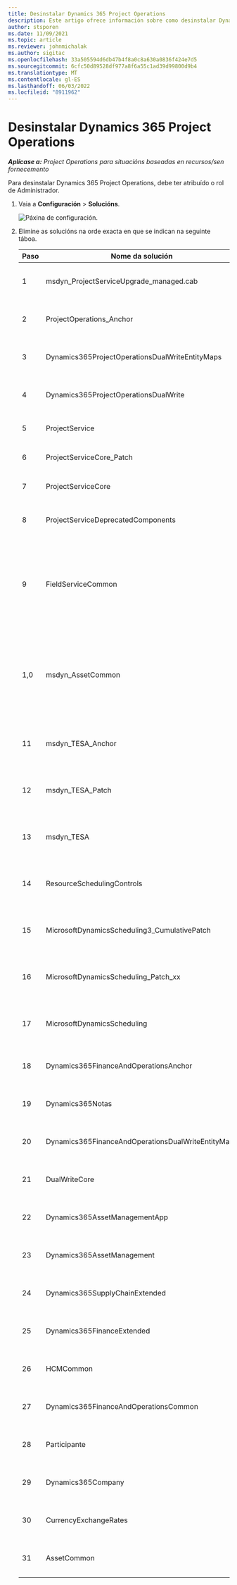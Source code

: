 ```yaml
---
title: Desinstalar Dynamics 365 Project Operations
description: Este artigo ofrece información sobre como desinstalar Dynamics 365 Project Operations.
author: stsporen
ms.date: 11/09/2021
ms.topic: article
ms.reviewer: johnmichalak
ms.author: sigitac
ms.openlocfilehash: 33a505594d6db47b4f8a0c8a630a0836f424e7d5
ms.sourcegitcommit: 6cfc50d89528df977a8f6a55c1ad39d99800d9b4
ms.translationtype: MT
ms.contentlocale: gl-ES
ms.lasthandoff: 06/03/2022
ms.locfileid: "8911962"
---
```

# <a name="uninstall-dynamics-365-project-operations"></a>Desinstalar Dynamics 365 Project Operations 

_**Aplícase a:** Project Operations para situacións baseadas en recursos/sen fornecemento_

Para desinstalar Dynamics 365 Project Operations, debe ter atribuído o rol de Administrador.

1. Vaia a **Configuración** > **Solucións**.

    ![Páxina de configuración.](./media/uninstall-proj-ops-solutions.png)
  
2. Elimine as solucións na orde exacta en que se indican na seguinte táboa. 

    | Paso | Nome da solución                                    | Nota                                                                                         |
    |------|----------------------------------------------------|----------------------------------------------------------------------------------------------|
    | 1 | msdyn_ProjectServiceUpgrade_managed.cab            | Se non se atopa, omita esta solución.                                                            |
    | 2 | ProjectOperations_Anchor                           | Se non se atopa, omita esta solución.                                                            |
    | 3 | Dynamics365ProjectOperationsDualWriteEntityMaps    | Se non se atopa, omita esta solución.                                                            |
    | 4 | Dynamics365ProjectOperationsDualWrite              | Se non se atopa, omita esta solución.                                                            |
    | 5 | ProjectService                                     | Non hai notas adicionais.                                                                         |
    | 6 | ProjectServiceCore_Patch                           | Non hai notas adicionais.                                                                         |
    | 7 | ProjectServiceCore                                 | Non hai notas adicionais.                                                                         |
    | 8 | ProjectServiceDeprecatedComponents                 | Se non se atopa, omita esta solución.                                                            |
    | 9 | FieldServiceCommon                                 | Necesario para a escritura dual con Dynamics 365 Finance ou Dynamics 365 Supply Chain Management.   |
    | 1,0 | msdyn_AssetCommon                                  | Necesario para a escritura dual con Dynamics 365 Finance ou Dynamics 365 Supply Chain Management.   |
    | 11 | msdyn_TESA_Anchor                                  | Necesario para Dynamics 365 Field Service.                                                     |
    | 12 | msdyn_TESA_Patch                                   | Necesario para Dynamics 365 Field Service.                                                     |
    | 13 | msdyn_TESA                                         | Necesario para Dynamics 365 Field Service.                                                     |
    | 14 | ResourceSchedulingControls                         | Necesario para Dynamics 365 Field Service.                                                     |
    | 15 | MicrosoftDynamicsScheduling3_CumulativePatch       | Necesario para Dynamics 365 Field Service.                                                     |
    | 16 | MicrosoftDynamicsScheduling_Patch_xx               | Necesario para Dynamics 365 Field Service.                                                     |
    | 17 | MicrosoftDynamicsScheduling                        | Necesario para Dynamics 365 Field Service.                                                     |
    | 18 | Dynamics365FinanceAndOperationsAnchor              | Se non se atopa, omita esta solución.                                                            |
    | 19 | Dynamics365Notas                                   | Se non se atopa, omita esta solución.                                                            |
    | 20 | Dynamics365FinanceAndOperationsDualWriteEntityMaps | Se non se atopa, omita esta solución.                                                            |
    | 21 | DualWriteCore                                      | Se non se atopa, omita esta solución.                                                            |
    | 22 | Dynamics365AssetManagementApp                      | Se non se atopa, omita esta solución.                                                            |
    | 23 | Dynamics365AssetManagement                         | Se non se atopa, omita esta solución.                                                            |
    | 24 | Dynamics365SupplyChainExtended                     | Se non se atopa, omita esta solución.                                                            |
    | 25 | Dynamics365FinanceExtended                         | Se non se atopa, omita esta solución.                                                            |
    | 26 | HCMCommon                                          | Se non se atopa, omita esta solución.                                                            |
    | 27 | Dynamics365FinanceAndOperationsCommon              | Se non se atopa, omita esta solución.                                                            |
    | 28 | Participante                                              | Se non se atopa, omita esta solución.                                                            |
    | 29 | Dynamics365Company                                 | Se non se atopa, omita esta solución.                                                            |
    | 30 | CurrencyExchangeRates                              | Se non se atopa, omita esta solución.                                                            |
    | 31 | AssetCommon                                        | Se non se atopa, omita esta solución.                                                            |
